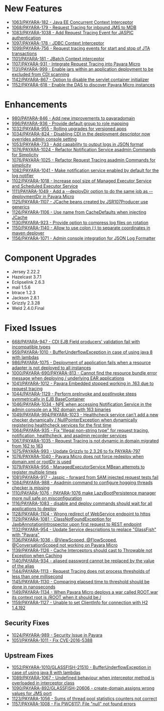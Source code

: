 # New Features
* [1063/PAYARA-182 - Java EE Concurrent Context Interceptor](https://github.com/payara/Payara/pull/1063)
* [1068/PAYARA-179 - Request Tracing for inbound JMS to MDB](https://github.com/payara/Payara/pull/1068)
* [1083/PAYARA-1038 - Add Request Tracing Event for JASPIC authentication](https://github.com/payara/Payara/pull/1083)
* [1097/PAYARA-178 - JDBC Context Interceptor](https://github.com/payara/Payara/pull/1097)
* [1099/PAYARA-756 - Request tracing events for start and stop of JTA transactions](https://github.com/payara/Payara/pull/1099)
* [1101/PAYARA-181 - JBatch Context interceptor](https://github.com/payara/Payara/pull/1101)
* [1107/PAYARA-931 - Integrate Request Tracing into Payara Micro](https://github.com/payara/Payara/pull/1107)
* [1131/PAYARA-999 - Enable jars within an application deployment to be excluded from CDI scanning](https://github.com/payara/Payara/pull/1131)
* [1142/PAYARA-867 - Option to disable the servlet container initializer](https://github.com/payara/Payara/pull/1142)
* [1152/PAYARA-618 - Enable the DAS to discover Payara Micro instances](https://github.com/payara/Payara/pull/1152)

# Enhancements
* [980/PAYARA-846 - Add new improvements to payaradomain](https://github.com/payara/Payara/pull/980)
* [996/PAYARA-936 - Provide default group to role mapping](https://github.com/payara/Payara/pull/996)
* [1032/PAYARA-955 - Rolling upgrades for versioned apps](https://github.com/payara/Payara/pull/1032)
* [1034/PAYARA-824 - Disabling CDI in the deployment descriptor now overrides admin console setting](https://github.com/payara/Payara/pull/1034)
* [1053/PAYARA-733 - Add capability to output logs in JSON format](https://github.com/payara/Payara/pull/1053)
* [1076/PAYARA-1024 - Refactor Notification Service asadmin Commands for Simplicity](https://github.com/payara/Payara/pull/1076)
* [1076/PAYARA-1025 - Refactor Request Tracing asadmin Commands for simplicity](https://github.com/payara/Payara/pull/1076)
* [1082/PAYARA-1041 - Make notification service enabled by default for the log notifier](https://github.com/payara/Payara/pull/1082)
* [1102/PAYARA-1018 - Increase pool size of Managed Executor Service and Scheduled Executor Service](https://github.com/payara/Payara/pull/1102)
* [1111/PAYARA-1049 - Add a --deployDir option to do the same job as --deploymentDir in Payara Micro](https://github.com/payara/Payara/pull/1111)
* [1125/PAYARA-1107 - JCache beans created by JSR107Producer use generics](https://github.com/payara/Payara/pull/1125)
* [1126/PAYARA-1106 - Use name from CacheDefaults when injecting JCache](https://github.com/payara/Payara/pull/1126)
* [1130/PAYARA-923 - Provide option to compress log files on rotation](https://github.com/payara/Payara/pull/1130)
* [1150/PAYARA-1140 - Allow to use colon (:) to separate coordinates in maven deployer](https://github.com/payara/Payara/pull/1150)
* [1156/PAYARA-1071 - Admin console integration for JSON Log Formatter](https://github.com/payara/Payara/pull/1156)

# Component Upgrades
* Jersey 2.22.2
* Hazelcast 3.7.1
* Eclipselink 2.6.3
* mail 1.5.6
* btrace 1.2.3
* Jackson 2.8.1
* Grizzly 2.3.28
* Weld 2.4.0.Final

# Fixed Issues
* [668/PAYARA-947 - CDI EJB Field producers' validation fail with incompatible types](https://github.com/payara/Payara/pull/668)
* [959/PAYARA-1010 - BufferUnderflowException in case of using java 8 with lambdas](https://github.com/payara/Payara/pull/959)
* [986/PAYARA-1075 - Deployment of application fails when a resource adapter is not deployed to all instances](https://github.com/payara/Payara/pull/986)
* [1000/PAYARA-690/PAYARA-813 - Cannot find the resource bundle error message when deploying / underlying EAR applications](https://github.com/payara/Payara/pull/1000)
* [1041/PAYARA-1012 - Payara Embedded stopped working in .163 due to request tracing](https://github.com/payara/Payara/pull/1041)
* [1044/PAYARA-1129 - Perform preInvoke and postInvoke steps symmetrically in EJB BaseContainer](https://github.com/payara/Payara/pull/1044)
* [1046/PAYARA-1034 - NPE when accessing Notification Service in the admin console on a 162 domain with 163 binaries](https://github.com/payara/Payara/pull/1046)
* [1049/PAYARA-994/PAYARA-1023 - Healthcheck service can't add a new checker dynamically / NullPointerException when dynamically registering healthcheck services for the first time](https://github.com/payara/Payara/pull/1049)
* [1064/PAYARA-935 - Fix "Illegal non-string type" for request tracing, notification, healthcheck, and asadmin recorder services](https://github.com/payara/Payara/pull/1064)
* [1067/PAYARA-1035 - Request Tracing is not dynamic in domain migrated from 162 to 163](https://github.com/payara/Payara/pull/1067)
* [1075/PAYARA-993 - Update Grizzly to 2.3.26 to fix PAYARA-797](https://github.com/payara/Payara/pull/1075)
* [1076/PAYARA-1040 - Payara Micro does not force redeploy when domain.xml or rootDir is used](https://github.com/payara/Payara/pull/1076)
* [1079/PAYARA-956 - ManagedExecutorService MBean attempts to register multiple times](https://github.com/payara/Payara/pull/1079)
* [1081/PAYARA-917 - Jaspic - forward from SAM injected request tests fail](https://github.com/payara/Payara/pull/1081)
* [1084/PAYARA-988 - Asadmin command to configure hogging threads checker is missing](https://github.com/payara/Payara/pull/1084)
* [1110/PAYARA-1076 - PAYARA-1076 make LazyBootPersistence manager more null safe on misconfiguration](https://github.com/payara/Payara/pull/1110)
* [1116/PAYARA-1083 - disable and deploy commands should wait for all applications to deploy](https://github.com/payara/Payara/pull/1116)
* [1128/PAYARA-1104 - Wrong redirect of WebService endpoint to https](https://github.com/payara/Payara/pull/1128)
* [1129/PAYARA-1081 - ClassNotFoundException for JaxbAnnotationIntrospector upon first request to REST endpoint](https://github.com/payara/Payara/pull/1129)
* [1132/PAYARA-954 - Update Service descriptions to replace "GlassFish" with "Payara"](https://github.com/payara/Payara/pull/1132)
* [1136/PAYARA-1036 - @ViewScoped, @FlowScoped, @ConversationScoped not working on Payara Micro](https://github.com/payara/Payara/pull/1136)
* [1139/PAYARA-1126 - Cache Interceptors should cast to Throwable not Exception when Caching](https://github.com/payara/Payara/pull/1139)
* [1140/PAYARA-934 - aliased password cannot be replaced by the value of the alias](https://github.com/payara/Payara/pull/1140)
* [1144/PAYARA-1113 - Request Tracing does not process thresholds of less than one millisecond](https://github.com/payara/Payara/pull/1144)
* [1145/PAYARA-1130 - Comparing elapsed time to threshold should be done in nanoseconds](https://github.com/payara/Payara/pull/1145)
* [1149/PAYARA-1134 - When Payara Micro deploys a war called ROOT.war its context root is /ROOT when it should be /](https://github.com/payara/Payara/pull/1149)
* [1159/PAYARA-1127 - Unable to set ClientInfo for connection with H2 1.4.192](https://github.com/payara/Payara/pull/1159)

## Security Fixes
* [1024/PAYARA-989 - Security Issue in Payara](https://github.com/payara/Payara/pull/1024)
* [1051/PAYARA-1011 - Fix CVE-2016-5388](https://github.com/payara/Payara/pull/1051)

## Upstream Fixes
* [1052/PAYARA-1010/GLASSFISH-21510 - BufferUnderflowException in case of using java 8 with lambdas](https://github.com/payara/Payara/pull/1052)
* [1089/PAYARA-1067 - Undefined behaviour when interceptor method is overloaded in interceptor class](https://github.com/payara/Payara/pull/1089)
* [1090/PAYARA-892/GLASSFISH-20606 - create-domain assigns wrong values for JMS port](https://github.com/payara/Payara/pull/1090)
* [1123/PAYARA-1056 - Sums of thread pool statistics counters not correct](https://github.com/payara/Payara/pull/1123)
* [1157/PAYARA-1008 - Fix PWC6117: File "null" not found errors](https://github.com/payara/Payara/pull/1157)

